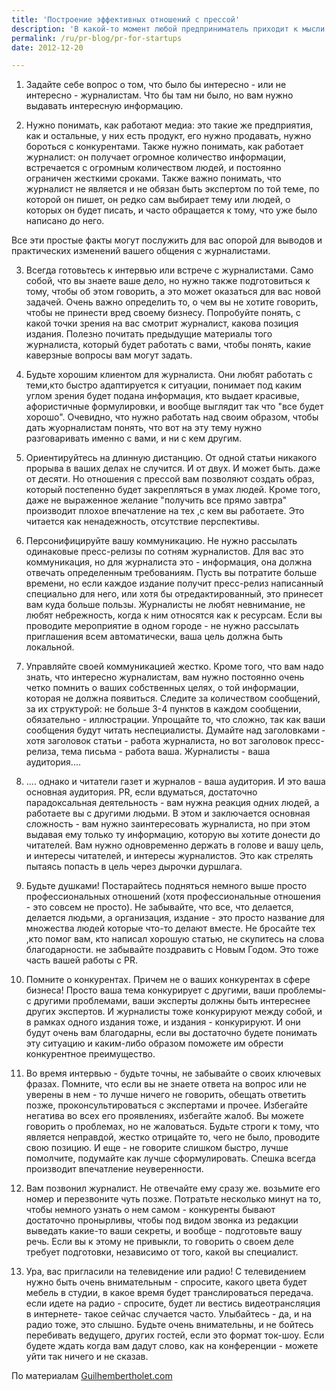 ```yaml
---
title: 'Построение эффективных отношений с прессой'
description: 'В какой-то момент любой предприниматель приходит к мысли "надо мне заняться PR". Но, несмотря на поговорку, плохой PR все-таки бывает, и чтобы не создавать себе дополнительных проблем, нужно с самого начала заниматься своим PR очень осторожно и осознанно, понимая, что и для чего вы делаете в каждый конкретный момент.'
permalink: /ru/pr-blog/pr-for-startups
date: 2012-12-20

---
```


1. Задайте себе вопрос о том, что было бы интересно - или не интересно - журналистам.  Что бы там ни было, но вам нужно выдавать интересную информацию.

2. Нужно понимать, как работают медиа: это такие же предприятия, как и остальные, у них есть продукт, его нужно продавать, нужно бороться с конкурентами. Также нужно понимать, как работает журналист: он получает огромное количество информации, встречается с огромным количеством людей, и постоянно ограничен жесткими сроками. Также важно понимать, что журналист не является и не обязан быть экспертом по той теме, по которой он пишет, он редко сам выбирает тему или людей, о которых он будет писать, и  часто обращается к тому, что уже было написано до него.

Все эти простые факты могут послужить для вас опорой для выводов и практических изменений вашего общения с журналистами.

3. Всегда готовьтесь к интервью или встрече с журналистами. Само собой, что вы знаете ваше дело, но нужно также подготовиться к тому, чтобы об этом говорить, а это может оказаться для вас новой задачей. Очень важно определить то, о чем вы не хотите говорить, чтобы не принести вред своему бизнесу. Попробуйте понять, с какой точки зрения на вас смотрит журналист, какова позиция издания. Полезно почитать предыдущие материалы того журналиста, который будет работать с вами, чтобы понять, какие каверзные вопросы вам могут задать.

4. Будьте хорошим клиентом для журналиста. Они любят работать с теми,кто быстро адаптируется к ситуации, понимает под каким углом зрения будет подана информация, кто выдает красивые, афористичные формулировки, и вообще выглядит так что "все будет хорошо". Очевидно, что нужно работать над своим образом, чтобы дать жуорналистам понять, что вот на эту тему нужно разговаривать именно с вами, и ни с кем другим.

5. Ориентируйтесь на длинную дистанцию. От одной статьи никакого прорыва в ваших делах не случится. И от двух. И может быть. даже от десяти. Но отношения с прессой  вам позволяют создать образ, который постепенно будет закрепляться в умах людей. Кроме того, даже не выраженное желание "получить все прямо завтра" производит плохое впечатление на тех ,с кем вы работаете. Это читается как ненадежность, отсутствие перспективы.

6. Персонифицируйте вашу коммуникацию. Не нужно рассылать одинаковые пресс-релизы по сотням журналистов. Для вас это коммуникация, но для журналиста это - информация, она должна отвечать определенным требованиям. Пусть вы потратите больше времени, но если каждое издание получит пресс-релиз написанный специально для него, или хотя бы отредактированный, это принесет вам куда больше пользы. Журналисты не любят невнимание, не любят небрежность, когда к ним относятся как  к ресурсам. Если вы проводите мероприятие в одном городе - не нужно рассылать приглашения всем автоматически, ваша цель должна быть локальной.

7. Управляйте своей коммуникацией жестко. Кроме того, что вам надо знать, что интересно журналистам, вам нужно постоянно очень четко помнить о ваших собственных целях, о той информации, которая не должна появиться. Следите за количеством сообщений, за их структурой: не больше 3-4 пунктов в  каждом сообщении, обязательно - иллюстрации. Упрощайте то, что сложно, так как ваши сообщения будут читать неспециалисты. Думайте над заголовками - хотя заголовок статьи - работа журналиста, но вот заголовок пресс-релиза, тема письма - работа ваша. Журналисты - ваша аудитория....

8. .... однако и читатели газет и журналов - ваша аудитория. И это ваша основная аудитория. PR, если вдуматься, достаточно парадоксальная деятельность - вам нужна реакция одних людей, а работаете вы с другими людьми. В этом и заключается основная сложность - вам нужно заинтересовать журналиста, но при этом выдавая ему только ту информацию, которую вы хотите донести до читателей. Вам нужно одновременно держать в голове и вашу цель, и интересы читателей, и интересы журналистов. Это как стрелять пытаясь попасть в цель через дырочки дуршлага.

9. Будьте душками! Постарайтесь подняться немного выше просто профессиональных отношений (хотя профессиональные отношения - это совсем не просто). Не забывайте, что все, что делается, делается людьми, а организация, издание - это просто название для множества людей которые что-то делают вместе. Не бросайте тех ,кто помог вам, кто написал хорошую статью, не скупитесь на слова благодарности. не забывайте поздравить с Новым Годом. Это тоже часть вашей работы c PR.

10. Помните о конкурентах. Причем не о ваших конкурентах в сфере бизнеса! Просто ваша тема конкурирует с другими, ваши проблемы-  с другими проблемами, ваши эксперты должны быть интереснее других экспертов. И журналисты тоже конкурируют между собой, и в рамках одного издания тоже, и издания - конкурируют. И они будут очень вам благодарны, если вы достаточно будете понимать эту ситуацию и каким-либо образом поможете им обрести конкурентное преимущество.

11. Во время интервью - будьте точны, не забывайте о своих ключевых фразах. Помните, что если вы не знаете ответа на вопрос или не уверены в нем - то лучше ничего не говорить, обещать ответить позже, проконсультироваться с экспертами и прочее. Избегайте негатива во всех его проявлениях, избегайте жалоб. Вы можете говорить о проблемах, но не жаловаться. Будьте строги к тому, что является неправдой, жестко отрицайте то, чего не было, проводите свою позицию. И еще - не говорите слишком быстро, лучше помолчите, подумайте как лучше сформулировать. Спешка всегда производит впечатление неуверенности.

12. Вам позвонил журналист. Не отвечайте ему сразу же. возьмите его номер и перезвоните чуть позже. Потратьте несколько минут на то, чтобы немного узнать о нем самом - конкуренты бывают достаточно пронырливы, чтобы под видом звонка из редакции выведать какие-то ваши секреты, и вообще - подготовьте вашу речь. Если вы к этому не привыкли, то говорить о своем деле требует подготовки, независимо от того, какой вы специалист.

13. Ура, вас пригласили на телевидение или радио! С телевидением нужно быть очень внимательным - спросите, какого цвета будет мебель в студии, в какое время будет транслироваться передача. если идете на радио - спросите, будет ли вестись видеотрансляция в интернете-  такое сейчас случается часто. Улыбайтесь - да, и на радио тоже, это слышно. Будьте очень внимательны, и не бойтесь перебивать ведущего, других гостей, если это формат ток-шоу. Если будете ждать когда вам дадут слово, как на конференции - можете уйти так ничего  и не сказав.

По материалам <a href="http://www.guilhembertholet.com/blog/2011/05/04/les-secrets-des-relations-presse-pour-les-startups/">Guilhembertholet.com</a>

